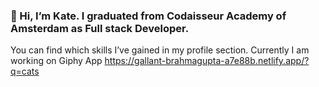 ### 👋 Hi, I’m Kate. I graduated from Codaisseur Academy of Amsterdam as Full stack Developer.
You can find which skills I’ve gained in my profile section.
Currently I am working on Giphy App https://gallant-brahmagupta-a7e88b.netlify.app/?q=cats
<!--
**katerynapidhorna/katerynapidhorna** is a ✨ _special_ ✨ repository because its `README.md` (this file) appears on your GitHub profile.

Here are some ideas to get you started:

- 🔭 I’m currently working on ...
- 🌱 I’m currently learning ...
- 👯 I’m looking to collaborate on ...
- 🤔 I’m looking for help with ...
- 💬 Ask me about ...
- 📫 How to reach me: ...
- 😄 Pronouns: ...
- ⚡ Fun fact: ...
-->
